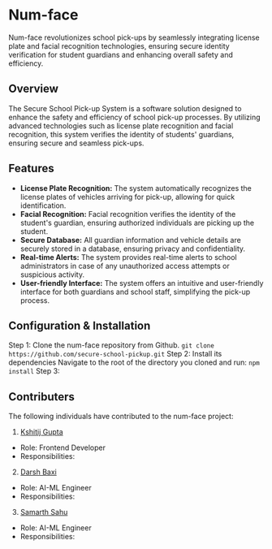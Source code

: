 # Num-face
Num-face revolutionizes school pick-ups by seamlessly integrating license plate and facial recognition technologies, ensuring secure identity verification for student guardians and enhancing overall safety and efficiency.
## Overview
The Secure School Pick-up System is a software solution designed to enhance the safety and efficiency of school pick-up processes. By utilizing advanced technologies such as license plate recognition and facial recognition, this system verifies the identity of students' guardians, ensuring secure and seamless pick-ups.
## Features

 - **License Plate Recognition:** The system automatically recognizes the license plates of vehicles arriving for pick-up, allowing for quick identification.
 - **Facial Recognition:** Facial recognition verifies the identity of the student's guardian, ensuring authorized individuals are picking up the student.
 - **Secure Database:** All guardian information and vehicle details are securely stored in a database, ensuring privacy and confidentiality.
 - **Real-time Alerts:** The system provides real-time alerts to school administrators in case of any unauthorized access attempts or suspicious activity.
 - **User-friendly Interface:** The system offers an intuitive and user-friendly interface for both guardians and school staff, simplifying the pick-up process.
 ## Configuration & Installation
 Step 1: Clone the num-face repository from Github.
		 `git clone https://github.com/secure-school-pickup.git`
 Step 2: Install its dependencies 
 Navigate to the root of the directory you cloned and run: 
		 `npm install`
 Step 3: 
 ## Contributers
 The following individuals have contributed to the num-face project:
 1. [Kshitij Gupta](https://github.com/PrimeRick)
 - Role: Frontend Developer
 - Responsibilities: 
 2. [Darsh Baxi](https://github.com/darshbaxi)
 - Role: AI-ML Engineer
 - Responsibilities: 
 3. [Samarth Sahu](https://github.com/Samcoding5854)
 - Role: AI-ML Engineer
 - Responsibilities: 
 
